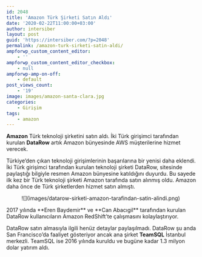 ```yaml
---
id: 2048
title: 'Amazon Türk Şirketi Satın Aldı'
date: '2020-02-22T11:00:00+03:00'
author: intersiber
layout: post
guid: 'https://intersiber.com/?p=2048'
permalink: /amazon-turk-sirketi-satin-aldi/
ampforwp_custom_content_editor:
    - ''
ampforwp_custom_content_editor_checkbox:
    - null
ampforwp-amp-on-off:
    - default
post_views_count:
    - '19'
image: images/amazon-santa-clara.jpg
categories:
    - Girişim
tags:
    - amazon
---
```


**Amazon** Türk teknoloji şirketini satın aldı. İki Türk girişimci tarafından kurulan **DataRow** artık Amazon bünyesinde AWS müşterilerine hizmet verecek.

Türkiye’den çıkan teknoloji girişimlerinin başarılarına bir yenisi daha eklendi. İki Türk girişimci tarafından kurulan teknoloji şirketi DataRow, sitesinde paylaştığı bilgiyle resmen Amazon bünyesine katıldığını duyurdu. Bu sayede ilk kez bir Türk teknoloji şirketi Amazon tarafında satın alınmış oldu. Amazon daha önce de Türk şirketlerden hizmet satın almıştı.

<figure class="wp-block-image size-large">![](images/datarow-sirketi-amazon-tarafindan-satin-alindi.png)</figure>2017 yılında **Eren Baydemir** ve **Can Abacıgil** tarafından kurulan DataRow kullanıcıların Amazon RedShift’te çalışmasını kolaylaştırıyor.

DataRow satın almasıyla ilgili henüz detaylar paylaşılmadı. DataRow şu anda San Francisco’da faaliyet gösteriyor ancak ana şirket **TeamSQL** İstanbul merkezli. TeamSQL ise 2016 yılında kuruldu ve bugüne kadar 1.3 milyon dolar yatırım aldı.